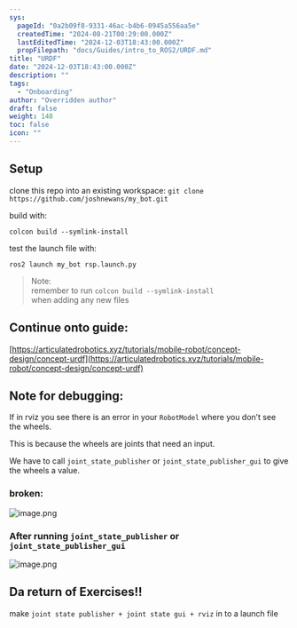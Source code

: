 ```yaml
---
sys:
  pageId: "0a2b09f8-9331-46ac-b4b6-0945a556aa5e"
  createdTime: "2024-08-21T00:29:00.000Z"
  lastEditedTime: "2024-12-03T18:43:00.000Z"
  propFilepath: "docs/Guides/intro_to_ROS2/URDF.md"
title: "URDF"
date: "2024-12-03T18:43:00.000Z"
description: ""
tags:
  - "Onboarding"
author: "Overridden author"
draft: false
weight: 148
toc: false
icon: ""
---
```


## Setup

clone this repo into an existing workspace:
`git clone https://github.com/joshnewans/my_bot.git`

build with:

`colcon build --symlink-install`

test the launch file with:

`ros2 launch my_bot rsp.launch.py`

> Note:  
> remember to run `colcon build --symlink-install`  
> when adding any new files

## Continue onto guide:

[https://articulatedrobotics.xyz/tutorials/mobile-robot/concept-design/concept-urdf](https://articulatedrobotics.xyz/tutorials/mobile-robot/concept-design/concept-urdf)

## Note for debugging:

If in rviz you see there is an error in your `RobotModel` where you don’t see the wheels.

This is because the wheels are joints that need an input. 

We have to call `joint_state_publisher` or `joint_state_publisher_gui` to give the wheels a value.

### broken:

![image.png](https://prod-files-secure.s3.us-west-2.amazonaws.com/d518164a-d88e-44d1-a4ee-3adb3bd8bce0/96a1d089-1f17-4dbf-8563-f2aef56a4d37/image.png?X-Amz-Algorithm=AWS4-HMAC-SHA256&X-Amz-Content-Sha256=UNSIGNED-PAYLOAD&X-Amz-Credential=ASIAZI2LB466X6Z3TCR6%2F20250205%2Fus-west-2%2Fs3%2Faws4_request&X-Amz-Date=20250205T190122Z&X-Amz-Expires=3600&X-Amz-Security-Token=IQoJb3JpZ2luX2VjEDIaCXVzLXdlc3QtMiJIMEYCIQCL74U7l3sRuQ8cPPxj%2FXc7W4Ychbv64Tu19O0wWGVAggIhAIavrbAPyVio1E%2FWrBoHabMThoZKOHUo7pBcPFJMNaxNKv8DCEoQABoMNjM3NDIzMTgzODA1IgxeUabo71t934obrqIq3AM2NzMnaWWMMTp4Iqpq7nqtjMfPM%2F0IavU7fg1HYPiXue9aM0Q8MdWDmQg%2B08PgdN3oNB43loDpHDOIDCZHfaNztQEHOV4D1Oy7wPld4sofrf473f%2BEyLLflDDmqryGBShsoXxxHAI87JLuFweotwCCryS%2FPyTsqEn7aTy5%2FEph1lHWnpQB2p5RaT3TxRlZ0Rhe1NseAUUbVKDOSSti2aJAjfnhl72RK0UTs21f6vD7rU4f4DiPHFqqZAVrgX50eXj1yxNkE9lVVcDnSIqHbKYwLBj59sPbRA9MGZA7XLYR31UiHoE1T0gZRbb0WTgc5XxC3YtI1k8rfUPnys4D7wtAsueXtajLuvZiEI6p29C1Vbz0ND%2FcWC0xRyPGKTuey5q%2B3FFhlaLq47W0YvPstElDwcq%2BvMSQGAn8HBrPrAoC08OYbNYNKP%2BmejHVjTW5BPAxj6N1vFMCEPlWo9I0hWnCt6MBUeo6i%2B7GilRLjLYd7RFvayvzmU%2FhIeJR6nuPmLv2XKmrhKCsJ8bC2oVyagZmbimFVzFSd6ZdggAPlCvOYlwrhjXFIsNTXxtZd9vNO3wRiHZYa2CHBBPw9aHbbqKzf1y1md3QBI%2BSnro5wTmFa9YX1mMq8mAuOV4FczCbvI69BjqkAZgAdeTyM1h8gbHCKSxdgsIz8naimfA%2FCWerfq8yZf31c5azrInIBkXjtVxSj7JLLO9qWiuoFjRpKEShcgCosq8Tq5NT2rNxlFLTb3DNe4%2F3uAu02qMEbI93Z9MLSkeTu810AInSPfoXDE%2F3fPAt9RfaTzc1zbCMt7WnV9holPYUldxD68we9%2Fa2lR97xFtH29BiYWnxe9OKL%2Bi1nJ520wLPGAkw&X-Amz-Signature=9488d78215b189bf16bdf3e323dc5b260d97bbbdb69b80dc29fcb5e58a32ea1d&X-Amz-SignedHeaders=host&x-id=GetObject)

### After running `joint_state_publisher` or `joint_state_publisher_gui`

![image.png](https://prod-files-secure.s3.us-west-2.amazonaws.com/d518164a-d88e-44d1-a4ee-3adb3bd8bce0/130c99c7-1b0b-4031-9953-844fc3950ff4/image.png?X-Amz-Algorithm=AWS4-HMAC-SHA256&X-Amz-Content-Sha256=UNSIGNED-PAYLOAD&X-Amz-Credential=ASIAZI2LB466X6Z3TCR6%2F20250205%2Fus-west-2%2Fs3%2Faws4_request&X-Amz-Date=20250205T190122Z&X-Amz-Expires=3600&X-Amz-Security-Token=IQoJb3JpZ2luX2VjEDIaCXVzLXdlc3QtMiJIMEYCIQCL74U7l3sRuQ8cPPxj%2FXc7W4Ychbv64Tu19O0wWGVAggIhAIavrbAPyVio1E%2FWrBoHabMThoZKOHUo7pBcPFJMNaxNKv8DCEoQABoMNjM3NDIzMTgzODA1IgxeUabo71t934obrqIq3AM2NzMnaWWMMTp4Iqpq7nqtjMfPM%2F0IavU7fg1HYPiXue9aM0Q8MdWDmQg%2B08PgdN3oNB43loDpHDOIDCZHfaNztQEHOV4D1Oy7wPld4sofrf473f%2BEyLLflDDmqryGBShsoXxxHAI87JLuFweotwCCryS%2FPyTsqEn7aTy5%2FEph1lHWnpQB2p5RaT3TxRlZ0Rhe1NseAUUbVKDOSSti2aJAjfnhl72RK0UTs21f6vD7rU4f4DiPHFqqZAVrgX50eXj1yxNkE9lVVcDnSIqHbKYwLBj59sPbRA9MGZA7XLYR31UiHoE1T0gZRbb0WTgc5XxC3YtI1k8rfUPnys4D7wtAsueXtajLuvZiEI6p29C1Vbz0ND%2FcWC0xRyPGKTuey5q%2B3FFhlaLq47W0YvPstElDwcq%2BvMSQGAn8HBrPrAoC08OYbNYNKP%2BmejHVjTW5BPAxj6N1vFMCEPlWo9I0hWnCt6MBUeo6i%2B7GilRLjLYd7RFvayvzmU%2FhIeJR6nuPmLv2XKmrhKCsJ8bC2oVyagZmbimFVzFSd6ZdggAPlCvOYlwrhjXFIsNTXxtZd9vNO3wRiHZYa2CHBBPw9aHbbqKzf1y1md3QBI%2BSnro5wTmFa9YX1mMq8mAuOV4FczCbvI69BjqkAZgAdeTyM1h8gbHCKSxdgsIz8naimfA%2FCWerfq8yZf31c5azrInIBkXjtVxSj7JLLO9qWiuoFjRpKEShcgCosq8Tq5NT2rNxlFLTb3DNe4%2F3uAu02qMEbI93Z9MLSkeTu810AInSPfoXDE%2F3fPAt9RfaTzc1zbCMt7WnV9holPYUldxD68we9%2Fa2lR97xFtH29BiYWnxe9OKL%2Bi1nJ520wLPGAkw&X-Amz-Signature=b0315ec3c45d9c9b93c7bab3e434a7f7cdc9be6731aca77c2f9b673b716b0a38&X-Amz-SignedHeaders=host&x-id=GetObject)

## Da return of Exercises!!

make `joint state publisher + joint state gui + rviz` in to a launch file
